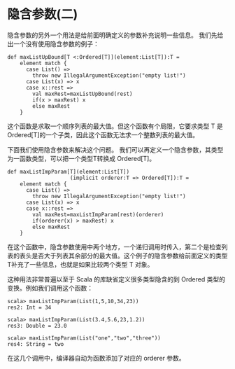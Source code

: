 # 隐含参数(二) 

隐含参数的另外一个用法是给前面明确定义的参数补充说明一些信息。 我们先给出一个没有使用隐含参数的例子：

```
def maxListUpBound[T <:Ordered[T]](element:List[T]):T =
    element match {
      case List() =>
        throw new IllegalArgumentException("empty list!")
      case List(x) => x
      case x::rest =>
        val maxRest=maxListUpBound(rest)
        if(x > maxRest) x
        else maxRest
    }
```

这个函数是求取一个顺序列表的最大值。但这个函数有个局限，它要求类型 T 是 Ordered[T]的一个子类，因此这个函数无法求一个整数列表的最大值。

下面我们使用隐含参数来解决这个问题。 我们可以再定义一个隐含参数，其类型为一函数类型，可以把一个类型T转换成 Ordered[T]。

```
def maxListImpParam[T](element:List[T])
                    (implicit orderer:T => Ordered[T]):T =
    element match {
      case List() =>
        throw new IllegalArgumentException("empty list!")
      case List(x) => x
      case x::rest =>
        val maxRest=maxListImpParam(rest)(orderer)
        if(orderer(x) > maxRest) x
        else maxRest
    }
```

在这个函数中，隐含参数使用中两个地方，一个递归调用时传入，第二个是检查列表的表头是否大于列表其余部分的最大值。这个例子的隐含参数给前面定义的类型T补充了一些信息，也就是如果比较两个类型 T 对象。

这种用法非常普遍以至于 Scala 的库缺省定义很多类型隐含的到 Ordered 类型的变换。例如我们调用这个函数：

```
scala> maxListImpParam(List(1,5,10,34,23))
res2: Int = 34
```

```
scala> maxListImpParam(List(3.4,5.6,23,1.2))
res3: Double = 23.0
```

```
scala> maxListImpParam(List("one","two","three"))
res4: String = two
```

在这几个调用中，编译器自动为函数添加了对应的 orderer 参数。
